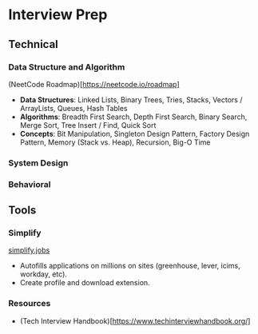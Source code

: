 # Interview Prep

## Technical

### Data Structure and Algorithm

(NeetCode Roadmap)[https://neetcode.io/roadmap]

- **Data Structures**: Linked Lists, Binary Trees, Tries, Stacks, Vectors / ArrayLists, Queues, Hash Tables
- **Algorithms**: Breadth First Search, Depth First Search, Binary Search, Merge Sort, Tree Insert / Find, Quick Sort
- **Concepts**: Bit Manipulation, Singleton Design Pattern, Factory Design Pattern, Memory (Stack vs. Heap), Recursion, Big-O Time


### System Design

### Behavioral


## Tools

### Simplify

[simplify.jobs](https://simplify.jobs/?invite=f4f729bd1ce&utm_source=referral)

- Autofills applications on millions on sites (greenhouse, lever, icims, workday, etc).
- Create profile and download extension.

### Resources
- (Tech Interview Handbook)[https://www.techinterviewhandbook.org/]